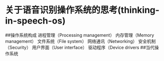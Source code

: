# 关于语音识别操作系统的思考(thinking-in-speech-os)
##操作系统构成
  进程管理（Processing management）
  内存管理（Memory management）
  文件系统（File system）
  网络通讯（Networking）
  安全机制（Security）
  用户界面（User interface）
  驱动程序（Device drivers
##当代操作系统

